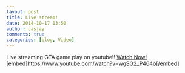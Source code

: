 ```yaml
---
layout: post
title: Live stream!
date: 2014-10-17 13:50
author: casjay
comments: true
categories: [blog, Video]
---
```


Live streaming GTA game play on youtube!!
[Watch Now!](https://www.youtube.com/watch?v=wgSG2_P464o)  
[embed]<https://www.youtube.com/watch?v=wgSG2_P464o[/embed>]  
